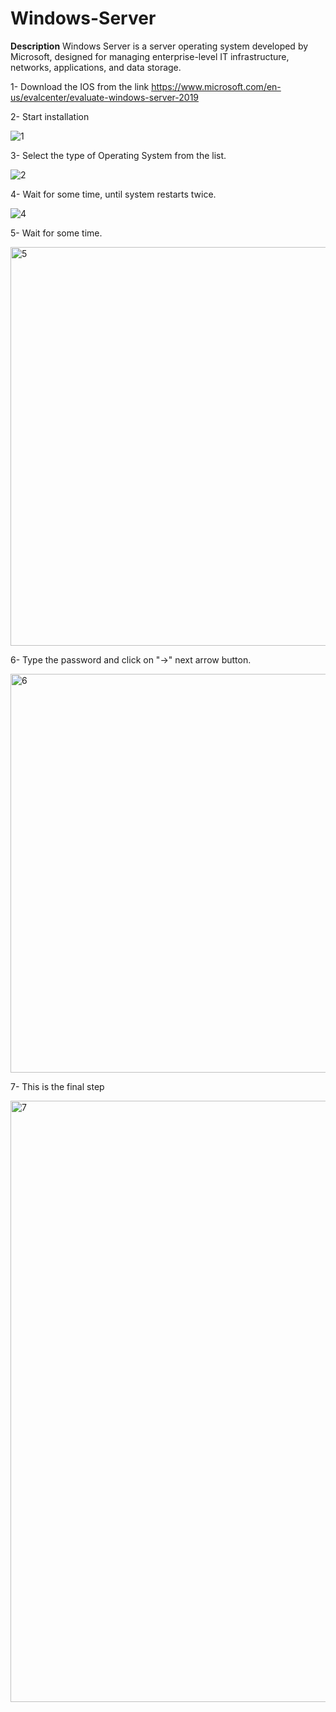 # Windows-Server
**Description**
Windows Server is a server operating system developed by Microsoft, designed for managing enterprise-level IT infrastructure, networks, applications, and data storage.

1- Download the IOS from the link https://www.microsoft.com/en-us/evalcenter/evaluate-windows-server-2019

2- Start installation

![1](https://github.com/user-attachments/assets/0f523dd6-5064-4df9-84f9-1fb010b2fc63)

3- Select the type of Operating System from the list.

![2](https://github.com/user-attachments/assets/5aa7c08d-532a-4aa1-80f3-ebfa30386843)

4- Wait for some time, until system restarts twice.

![4](https://github.com/user-attachments/assets/9508d80f-26eb-405b-8981-acbda9480484)

5- Wait for some time.

<img width="638" alt="5" src="https://github.com/user-attachments/assets/3f2b4f24-3460-469c-9751-d150101515c6" />

6- Type the password and click on "->" next arrow button.

<img width="638" alt="6" src="https://github.com/user-attachments/assets/a45a9f56-97da-41c3-942b-93ff88f227d7" />

7- This is the final step

<img width="962" alt="7" src="https://github.com/user-attachments/assets/066c6885-f1cf-4a89-a859-9c909fe2fd66" />
